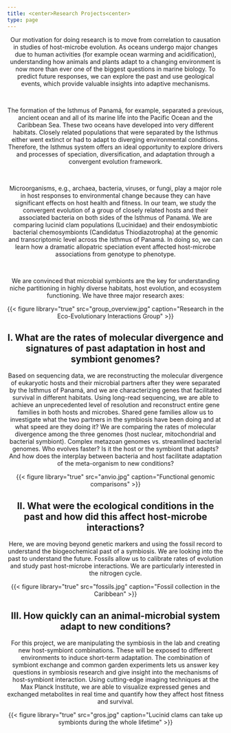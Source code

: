 ```yaml
---
title: <center>Research Projects<center>
type: page
---
```


<center>Our motivation for doing research is to move from correlation to causation in studies of host-microbe evolution.
As oceans undergo major changes due to human activities (for example ocean warming and acidification), understanding how animals and plants adapt to a changing environment is now more than ever one of the biggest questions in marine biology. To predict future responses, we can explore the past and use geological events, which provide valuable insights into adaptive mechanisms.<center> <p>&nbsp;</p>
<center>The formation of the Isthmus of Panamá, for example, separated a previous, ancient ocean and all of its marine life into the Pacific Ocean and the Caribbean Sea. These two oceans have developed into very different habitats. Closely related populations that were separated by the Isthmus either went extinct or had to adapt to diverging environmental conditions. Therefore, the Isthmus system offers an ideal opportunity to explore drivers and processes of speciation, diversification, and adaptation through a convergent evolution framework.<center> <p>&nbsp;</p>
<center>Microorganisms, e.g., archaea, bacteria, viruses, or fungi, play a major role in host responses to environmental change because they can have significant effects on host health and fitness. In our team, we study the convergent evolution of a group of closely related hosts and their associated bacteria on both sides of the Isthmus of Panamá. We are comparing lucinid clam populations (Lucinidae) and their endosymbiotic bacterial chemosymbionts (Candidatus Thiodiazotropha) at the genomic and transcriptomic level across the Isthmus of Panamá. In doing so, we can learn how a dramatic allopatric speciation event affected host-microbe associations from genotype to phenotype.<center> <p>&nbsp;</p>
<center>We are convinced that microbial symbionts are the key for understanding niche partitioning in highly diverse habitats, host evolution, and ecosystem functioning. We have three major research axes:<center>

{{< figure library="true" src="group_overview.jpg" caption="Research in the Eco-Evolutionary Interactions Group" >}}

## I. What are the rates of molecular divergence and signatures of past adaptation in host and symbiont genomes?
Based on sequencing data, we are reconstructing the molecular divergence of eukaryotic hosts and their microbial partners after they were separated by the Isthmus of Panamá, and we are characterizing genes that facilitated survival in different habitats. Using long-read sequencing, we are able to achieve an unprecedented level of resolution and reconstruct entire gene families in both hosts and microbes. Shared gene families allow us to investigate what the two partners in the symbiosis have been doing and at what speed are they doing it? We are comparing the rates of molecular divergence among the three genomes (host nuclear, mitochondrial and bacterial symbiont). Complex metazoan genomes vs. streamlined bacterial genomes. Who evolves faster? Is it the host or the symbiont that adapts? And how does the interplay between bacteria and host facilitate adaptation of the meta-organism to new conditions?

{{< figure library="true" src="anvio.jpg" caption="Functional genomic comparisons" >}}

## II. What were the ecological conditions in the past and how did this affect host-microbe interactions?
Here, we are moving beyond genetic markers and using the fossil record to understand the biogeochemical past of a symbiosis. We are looking into the past to understand the future. Fossils allow us to calibrate rates of evolution and study past host-microbe interactions. We are particularly interested in the nitrogen cycle.

{{< figure library="true" src="fossils.jpg" caption="Fossil collection in the Caribbean" >}}

## III. How quickly can an animal-microbial system adapt to new conditions?
For this project, we are manipulating the symbiosis in the lab and creating new host-symbiont combinations. These will be exposed to different environments to induce short-term adaptation. The combination of symbiont exchange and common garden experiments lets us answer key questions in symbiosis research and give insight into the mechanisms of host-symbiont interaction. Using cutting-edge imaging techniques at the Max Planck Institute, we are able to visualize expressed genes and exchanged metabolites in real time and quantify how they affect host fitness and survival.

{{< figure library="true" src="gros.jpg" caption="Lucinid clams can take up symbionts during the whole lifetime" >}}
